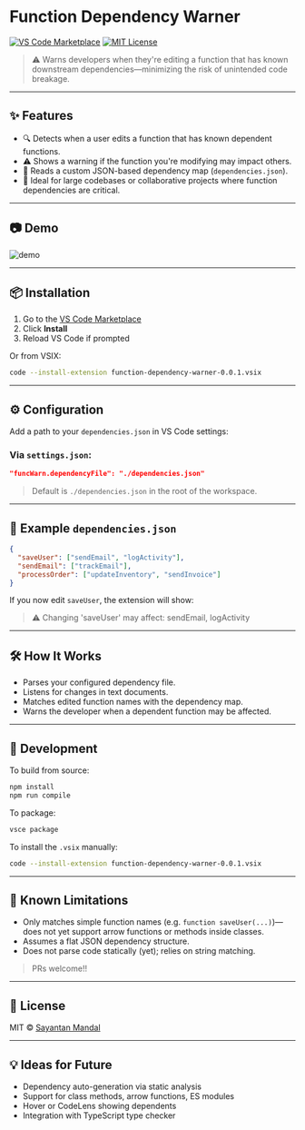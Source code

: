 
# Function Dependency Warner

[![VS Code Marketplace](https://img.shields.io/visual-studio-marketplace/v/msaya.function-dependency-warner.svg)](https://marketplace.visualstudio.com/items?itemName=msaya.function-dependency-warner)
[![MIT License](https://img.shields.io/badge/license-MIT-blue.svg)](LICENSE.md)

> ⚠️ Warns developers when they're editing a function that has known downstream dependencies—minimizing the risk of unintended code breakage.

---

## ✨ Features

- 🔍 Detects when a user edits a function that has known dependent functions.
- ⚠️ Shows a warning if the function you're modifying may impact others.
- 📂 Reads a custom JSON-based dependency map (`dependencies.json`).
- 🧠 Ideal for large codebases or collaborative projects where function dependencies are critical.

---

## 📷 Demo

![demo](https://user-images.githubusercontent.com/your-screenshot.gif)
<!-- Replace with actual gif or image once ready -->

---

## 📦 Installation

1. Go to the [VS Code Marketplace](https://marketplace.visualstudio.com/items?itemName=msaya.function-dependency-warner)
2. Click **Install**
3. Reload VS Code if prompted

Or from VSIX:

```bash
code --install-extension function-dependency-warner-0.0.1.vsix
```

---

## ⚙️ Configuration

Add a path to your `dependencies.json` in VS Code settings:

### Via `settings.json`:
```json
"funcWarn.dependencyFile": "./dependencies.json"
```

> Default is `./dependencies.json` in the root of the workspace.

---

## 📁 Example `dependencies.json`

```json
{
  "saveUser": ["sendEmail", "logActivity"],
  "sendEmail": ["trackEmail"],
  "processOrder": ["updateInventory", "sendInvoice"]
}
```

If you now edit `saveUser`, the extension will show:

> ⚠️ Changing 'saveUser' may affect: sendEmail, logActivity

---

## 🛠️ How It Works

- Parses your configured dependency file.
- Listens for changes in text documents.
- Matches edited function names with the dependency map.
- Warns the developer when a dependent function may be affected.

---

## 🧪 Development

To build from source:

```bash
npm install
npm run compile
```

To package:

```bash
vsce package
```

To install the `.vsix` manually:

```bash
code --install-extension function-dependency-warner-0.0.1.vsix
```

---

## 📌 Known Limitations

- Only matches simple function names (e.g. `function saveUser(...)`)—does not yet support arrow functions or methods inside classes.
- Assumes a flat JSON dependency structure.
- Does not parse code statically (yet); relies on string matching.

> PRs welcome!!

---

## 📃 License

MIT © [Sayantan Mandal](https://github.com/sayantanmandal1)

---

## 💡 Ideas for Future

- Dependency auto-generation via static analysis
- Support for class methods, arrow functions, ES modules
- Hover or CodeLens showing dependents
- Integration with TypeScript type checker
